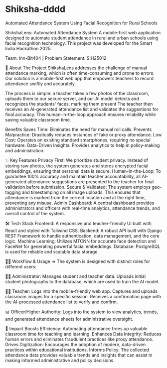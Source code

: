 # Shiksha-dddd
Automated Attendance System Using Facial Recognition for Rural Schools

ShikshaLens: Automated Attendance System
A mobile-first web application designed to automate student attendance in rural and urban schools using facial recognition technology. This project was developed for the Smart India Hackathon 2025.

Team: Inn-Bit404 | Problem Statement: SIH25012

📖 About The Project
ShikshaLens addresses the challenge of manual attendance marking, which is often time-consuming and prone to errors. 
Our solution is a mobile-first web app that empowers teachers to record attendance swiftly and accurately.

The process is simple: a teacher takes a few photos of the classroom, uploads them to our secure server, and our AI model detects and recognizes the students' faces, marking them present
The teacher then receives an AI-generated attendance list and validates the suggestions for final accuracy. This human-in-the-loop approach ensures reliability while saving valuable classroom time.

Benefits
Saves Time: Eliminates the need for manual roll calls.
Prevents Malpractice: Drastically reduces instances of fake or proxy attendance.
Low Cost: Operates on existing standard smartphones, requiring no special hardware.
Data-Driven Insights: Provides analytics to help in policy-making and administration.

✨ Key Features
Privacy First: We prioritize student privacy. Instead of storing raw photos, the system generates and stores encrypted facial embeddings, ensuring that personal data is secure.
Human-in-the-Loop: To guarantee 100% accuracy and maintain teacher accountability, all AI-generated attendance suggestions are presented to the teacher for final validation before submission.
Secure & Validated: The system employs geo-tagging and timestamping on all image uploads. This ensures that attendance is marked from the correct location and at the right time, preventing any misuse.
Admin Dashboard: A central dashboard provides administrators and officers with real-time analytics, attendance trends, and overall control of the system.

🛠️ Tech Stack
Frontend: A responsive and teacher-friendly UI built with React and styled with Tailwind CSS.
Backend: A robust API built with Django REST Framework to handle authentication, data management, and the core logic.
Machine Learning: Utilizes MTCNN for accurate face detection and FaceNet for generating powerful facial embeddings.
Database: PostgreSQL is used for reliable and scalable data storage.

👨‍💻 Workflow & Usage =>
The system is designed with distinct roles for different users:

🧑‍💼 Administrator:
Manages student and teacher data.
Uploads initial student photographs to the database, which are used to train the AI model.

👩‍🏫 Teacher:
Logs into the mobile-friendly web app.
Captures and uploads classroom images for a specific session.
Receives a confirmation page with the AI-processed attendance list to verify and confirm.

📊 Officer/Higher Authority:
Logs into the system to view analytics, trends, and generated attendance sheets for administrative oversight.

🚀 Impact
Boosts Efficiency: Automating attendance frees up valuable classroom time for teaching and learning.
Enhances Data Integrity: Reduces human errors and eliminates fraudulent practices like proxy attendance.
Drives Digitization: Encourages the adoption of modern, data-driven practices within educational institutions.
Informs Policy: The collected attendance data provides valuable trends and insights that can assist in making informed administrative and policy decisions.
